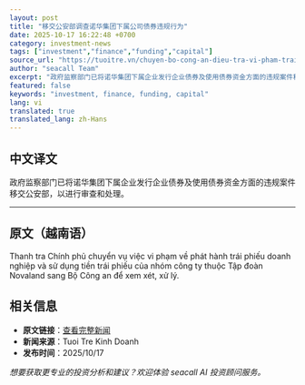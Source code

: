 ```yaml
---
layout: post
title: "移交公安部调查诺华集团下属公司债券违规行为"
date: 2025-10-17 16:22:48 +0700
category: investment-news
tags: ["investment","finance","funding","capital"]
source_url: "https://tuoitre.vn/chuyen-bo-cong-an-dieu-tra-vi-pham-trai-phieu-cua-nhom-cong-ty-thuoc-novaland-20251017194823311.htm"
author: "seacall Team"
excerpt: "政府监察部门已将诺华集团下属企业发行企业债券及使用债券资金方面的违规案件移交公安部，以进行审查和处理。..."
featured: false
keywords: "investment, finance, funding, capital"
lang: vi
translated: true
translated_lang: zh-Hans
---
```


## 中文译文

政府监察部门已将诺华集团下属企业发行企业债券及使用债券资金方面的违规案件移交公安部，以进行审查和处理。

---

## 原文（越南语）

Thanh tra Chính phủ chuyển vụ việc vi phạm về phát hành trái phiếu doanh nghiệp và sử dụng tiền trái phiếu của nhóm công ty thuộc Tập đoàn Novaland sang Bộ Công an để xem xét, xử lý.

## 相关信息

- **原文链接**：[查看完整新闻](https://tuoitre.vn/chuyen-bo-cong-an-dieu-tra-vi-pham-trai-phieu-cua-nhom-cong-ty-thuoc-novaland-20251017194823311.htm)
- **新闻来源**：Tuoi Tre Kinh Doanh
- **发布时间**：2025/10/17

*想要获取更专业的投资分析和建议？欢迎体验 seacall AI 投资顾问服务。*